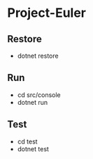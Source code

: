 # Project-Euler

## Restore
 - dotnet restore

## Run
 - cd src/console
 - dotnet run

## Test
 - cd test
 - dotnet test